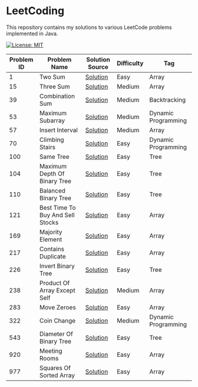 # LeetCoding

This repository contains my solutions to various LeetCode problems implemented in Java.

[![License: MIT](https://img.shields.io/badge/License-MIT-yellow.svg)](https://github.com/anirudhology/LeetCoding/blob/main/LICENSE)

| Problem ID | Problem Name                     | Solution Source                                                                               | Difficulty | Tag                 |
|------------|----------------------------------|-----------------------------------------------------------------------------------------------|------------|---------------------|
| 1          | Two Sum                          | [Solution](src/main/java/com/anirudhology/leetcoding/array/TwoSum.java)                       | Easy       | Array               |
| 15         | Three Sum                        | [Solution](src/main/java/com/anirudhology/leetcoding/array/ThreeSum.java)                     | Medium     | Array               |
| 39         | Combination Sum                  | [Solution](src/main/java/com/anirudhology/leetcoding/backtracking/CombinationSum.java)        | Medium     | Backtracking        |
| 53         | Maximum Subarray                 | [Solution](src/main/java/com/anirudhology/leetcoding/dynamicprogramming/MaximumSubarray.java) | Medium     | Dynamic Programming |
| 57         | Insert Interval                  | [Solution](src/main/java/com/anirudhology/leetcoding/array/InsertInterval.java)               | Medium     | Array               |
| 70         | Climbing Stairs                  | [Solution](src/main/java/com/anirudhology/leetcoding/dynamicprogramming/ClimbingStairs.java)  | Easy       | Dynamic Programming |
| 100        | Same Tree                        | [Solution](src/main/java/com/anirudhology/leetcoding/tree/SameTree.java)                      | Easy       | Tree                |
| 104        | Maximum Depth Of Binary Tree     | [Solution](src/main/java/com/anirudhology/leetcoding/tree/MaximumDepthOfBinaryTree.java)      | Easy       | Tree                |
| 110        | Balanced Binary Tree             | [Solution](src/main/java/com/anirudhology/leetcoding/tree/BalancedBinaryTree.java)            | Easy       | Tree                |
| 121        | Best Time To Buy And Sell Stocks | [Solution](src/main/java/com/anirudhology/leetcoding/array/BestTimeToBuyAndSellStocks.java)   | Easy       | Array               |
| 169        | Majority Element                 | [Solution](src/main/java/com/anirudhology/leetcoding/array/MajorityElement.java)              | Easy       | Array               |
| 217        | Contains Duplicate               | [Solution](src/main/java/com/anirudhology/leetcoding/array/ContainsDuplicate.java)            | Easy       | Array               |
| 226        | Invert Binary Tree               | [Solution](src/main/java/com/anirudhology/leetcoding/tree/InvertBinaryTree.java)              | Easy       | Tree                |
| 238        | Product Of Array Except Self     | [Solution](src/main/java/com/anirudhology/leetcoding/array/ProductOfArrayExceptSelf.java)     | Medium     | Array               |
| 283        | Move Zeroes                      | [Solution](src/main/java/com/anirudhology/leetcoding/array/MoveZeroes.java)                   | Easy       | Array               |
| 322        | Coin Change                      | [Solution](src/main/java/com/anirudhology/leetcoding/dynamicprogramming/CoinChange.java)      | Medium     | Dynamic Programming |
| 543        | Diameter Of Binary Tree          | [Solution](src/main/java/com/anirudhology/leetcoding/tree/DiameterOfBinaryTree.java)          | Easy       | Tree                |
| 920        | Meeting Rooms                    | [Solution](src/main/java/com/anirudhology/leetcoding/array/MeetingRooms.java)                 | Easy       | Array               |
| 977        | Squares Of Sorted Array          | [Solution](src/main/java/com/anirudhology/leetcoding/array/SquaresOfSortedArray.java)         | Easy       | Array               |
